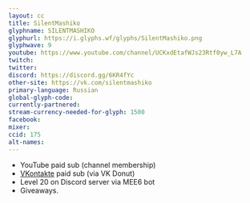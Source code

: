 ```yaml
---
layout: cc
title: SilentMashiko
glyphname: SILENTMASHIKO
glyphurl: https://i.glyphs.wf/glyphs/SilentMashiko.png
glyphwave: 9
youtube: https://www.youtube.com/channel/UCKxdEtafWJs23Rtf0yw_L7A
twitch: 
twitter: 
discord: https://discord.gg/6KR4fYc
other-site: https://vk.com/silentmashiko
primary-language: Russian
global-glyph-code: 
currently-partnered: 
stream-currency-needed-for-glyph: 1500
facebook: 
mixer: 
ccid: 175
alt-names: 
---
```

* YouTube paid sub (channel membership)
* [VKontakte](https://vk.com/silentmashiko) paid sub (via VK Donut)
* Level 20 on Discord server via MEE6 bot
* Giveaways.
